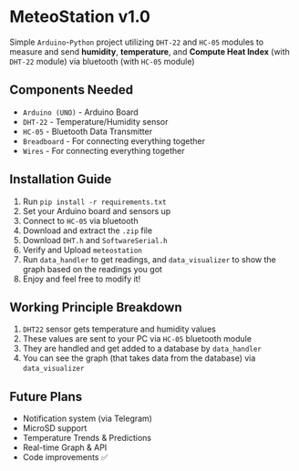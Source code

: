 # MeteoStation v1.0
Simple `Arduino`-`Python` project utilizing `DHT-22` and `HC-05` modules to measure and send **humidity**, **temperature**, and **Compute Heat Index** (with `DHT-22` module) via bluetooth (with `HC-05` module)

## Components Needed
- `Arduino (UNO)` - Arduino Board
- `DHT-22` - Temperature/Humidity sensor
- `HC-05` - Bluetooth Data Transmitter
- `Breadboard` - For connecting everything together
- `Wires` - For connecting everything together

## Installation Guide
1) Run `pip install -r requirements.txt`
2) Set your Arduino board and sensors up
3) Connect to `HC-05` via bluetooth
4) Download and extract the `.zip` file
5) Download `DHT.h` and `SoftwareSerial.h`
6) Verify and Upload `meteostation` 
7) Run `data_handler` to get readings, and `data_visualizer` to show the graph based on the readings you got
8) Enjoy and feel free to modify it!

## Working Principle Breakdown
1) `DHT22` sensor gets temperature and humidity values
2) These values are sent to your PC via `HC-05` bluetooth module
3) They are handled and get added to a database by `data_handler`
4) You can see the graph (that takes data from the database) via `data_visualizer`

## Future Plans
- Notification system (via Telegram)
- MicroSD support
- Temperature Trends & Predictions
- Real-time Graph & API 
- Code improvements :white_check_mark:
